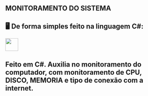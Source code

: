 ## MONITORAMENTO DO SISTEMA
## 🖥️ De forma simples feito na linguagem C#:

 <img src="https://cdn.jsdelivr.net/gh/devicons/devicon/icons/csharp/csharp-original.svg" width="40" height="40"/>
 
## Feito em C#. Auxilia no monitoramento do computador, com monitoramento de CPU, DISCO, MEMORIA e tipo de conexão com a internet.
